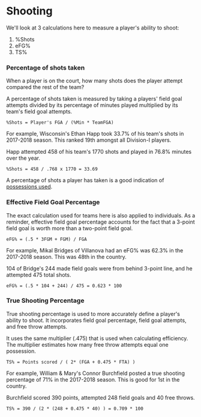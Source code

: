 # Shooting

We'll look at 3 calculations here to measure a player's ability to shoot:

1. %Shots
2. eFG%
3. TS%

### Percentage of shots taken

When a player is on the court, how many shots does the player attempt compared the rest of the team?

A percentage of shots taken is measured by taking a players' field goal attempts divided by its percentage of minutes played multiplied by its team's field goal attempts.

`%Shots = Player's FGA / (%Min * TeamFGA)`

For example, Wisconsin's Ethan Happ took 33.7% of his team's shots in 2017-2018 season. This ranked 19th amongst all Division-I players.

Happ attempted 458 of his team's 1770 shots and played in 76.8% minutes over the year.

`%Shots = 458 / .768 x 1770 = 33.69`

A percentage of shots a player has taken is a good indication of [possessions used](../efficiency/possessions.md).

### Effective Field Goal Percentage

The exact calculation used for teams here is also applied to individuals. As a reminder, effective field goal percentage accounts for the fact that a 3-point field goal is worth more than a two-point field goal.

`eFG% = (.5 * 3FGM + FGM) / FGA`

For example, Mikal Bridges of Villanova had an eFG% was 62.3% in the 2017-2018 season. This was 48th in the country.

104 of Bridge's 244 made field goals were from behind 3-point line, and he attempted 475 total shots.

`eFG% = (.5 * 104 + 244) / 475 = 0.623 * 100`

### True Shooting Percentage

True shooting percentage is used to more accurately define a player's ability to shoot. It incorporates field goal percentage, field goal attempts, and free throw attempts.

It uses the same multiplier \(.475\) that is used when calculating efficiency. The multiplier estimates how many free throw attempts equal one possession.

`TS% = Points scored / ( 2* (FGA + 0.475 * FTA) )`

For example, William & Mary's Connor Burchfield posted a true shooting percentage of 71% in the 2017-2018 season. This is good for 1st in the country.

Burchfield scored 390 points, attempted 248 field goals and 40 free throws.

`TS% = 390 / (2 * (248 + 0.475 * 40) ) = 0.709 * 100`


